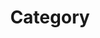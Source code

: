 ---
title: "Category"
layout: categories
permalink : /categories/
author_profile : true
sidebar_main : true
---